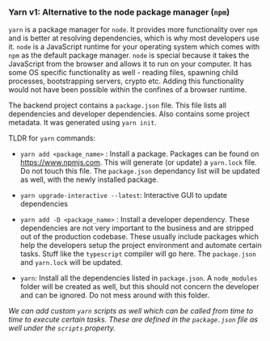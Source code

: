 ### Yarn v1: Alternative to the node package manager (`npm`)

`yarn` is a package manager for `node`. It provides more functionality over `npm` and is better at resolving dependencies, which is why most developers use it.  `node` is a JavaScript runtime for your operating system which comes with `npm` as the default package manager. `node` is special because it takes the JavaScript from the browser and allows it to run on your computer. It has some OS specific functionality as well - reading files, spawning child processes, bootstrapping servers, crypto etc. Adding this functionality would not have been possible within the confines of a browser runtime. 

The backend project contains a  `package.json` file. This file lists all dependencies and developer dependencies. Also contains some project metadata. It was generated using `yarn init`.  

TLDR for `yarn` commands:

- `yarn add <package_name>` : Install a package. Packages can be found on https://www.npmjs.com. This will generate (or update) a `yarn.lock` file. Do not touch this file. The `package.json`  dependancy list will be updated as well, with the newly installed package. 

- `yarn upgrade-interactive --latest`: Interactive GUI to update dependencies

- `yarn add -D <package_name>` : Install a developer dependency. These dependencies are not very important to the business and are stripped out of the production codebase. These usually include packages which help the developers setup the project environment and automate certain tasks. Stuff like the `typescript` compiler will go here.  The `package.json`  and `yarn.lock`  will be updated. 

- `yarn`: Install all the dependencies listed in `package.json`. A `node_modules` folder will be created as well, but this should not concern the developer and can be ignored. Do not mess around with this folder. 

*We can add custom `yarn` scripts as well which can be called from time to time to execute certain tasks. These are defined in the `package.json` file as well under the `scripts` property.*

